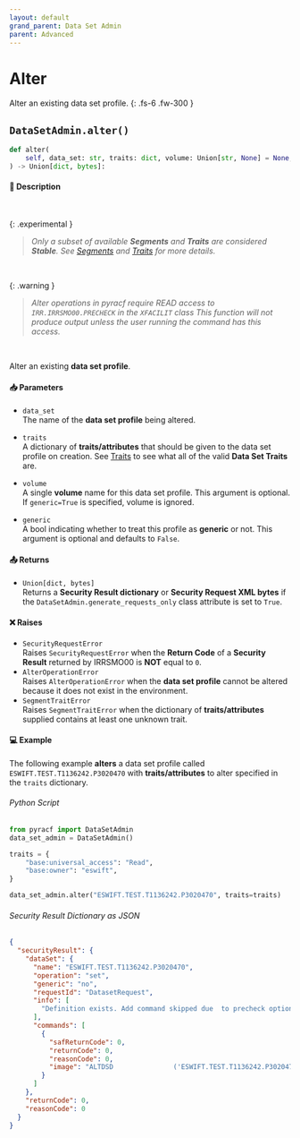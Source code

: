 ```yaml
---
layout: default
grand_parent: Data Set Admin
parent: Advanced
---
```


# Alter

Alter an existing data set profile.
{: .fs-6 .fw-300 }

## `DataSetAdmin.alter()`

```python
def alter(
    self, data_set: str, traits: dict, volume: Union[str, None] = None, generic: bool = False
) -> Union[dict, bytes]:
```


#### 📄 Description

&nbsp;

{: .experimental }
> _Only a subset of available **Segments** and **Traits** are considered **Stable**. See [Segments](../segments_traits_operators#segments) and [Traits](../segments_traits_operators#traits) for more details._

&nbsp;

{: .warning }
> _Alter operations in pyracf require READ access to `IRR.IRRSMO00.PRECHECK` in the `XFACILIT` class_
> _This function will not produce output unless the user running the command has this access._

&nbsp;

Alter an existing **data set profile**.

#### 📥 Parameters
* `data_set`<br>
  The name of the **data set profile** being altered.

* `traits`<br>
  A dictionary of **traits/attributes** that should be given to the data set profile on creation. See [Traits](../segments_traits_operators#traits) to see what all of the valid **Data Set Traits** are.

* `volume`<br>
  A single **volume** name for this data set profile. This argument is optional. If `generic=True` is specified, volume is ignored.

* `generic`<br>
  A bool indicating whether to treat this profile as **generic** or not. This argument is optional and defaults to `False`.

#### 📤 Returns
* `Union[dict, bytes]`<br>
  Returns a **Security Result dictionary** or **Security Request XML bytes** if the `DataSetAdmin.generate_requests_only` class attribute is set to `True`.

#### ❌ Raises
* `SecurityRequestError`<br>
  Raises `SecurityRequestError` when the **Return Code** of a **Security Result** returned by IRRSMO00 is **NOT** equal to `0`.
* `AlterOperationError`<br>
  Raises `AlterOperationError` when the **data set profile** cannot be altered because it does not exist in the environment.
* `SegmentTraitError`<br>
  Raises `SegmentTraitError` when the dictionary of **traits/attributes** supplied contains at least one unknown trait.

#### 💻 Example

The following example **alters** a data set profile called `ESWIFT.TEST.T1136242.P3020470` with **traits/attributes** to alter specified in the `traits` dictionary.


###### Python Script

```python
from pyracf import DataSetAdmin
data_set_admin = DataSetAdmin()

traits = {
    "base:universal_access": "Read",
    "base:owner": "eswift",
}

data_set_admin.alter("ESWIFT.TEST.T1136242.P3020470", traits=traits)
```

###### Security Result Dictionary as JSON
```json
{
  "securityResult": {
    "dataSet": {
      "name": "ESWIFT.TEST.T1136242.P3020470",
      "operation": "set",
      "generic": "no",
      "requestId": "DatasetRequest",
      "info": [
        "Definition exists. Add command skipped due  to precheck option"
      ],
      "commands": [
        {
          "safReturnCode": 0,
          "returnCode": 0,
          "reasonCode": 0,
          "image": "ALTDSD               ('ESWIFT.TEST.T1136242.P3020470')  UACC        (Read) OWNER       (eswift)"
        }
      ]
    },
    "returnCode": 0,
    "reasonCode": 0
  }
}
```